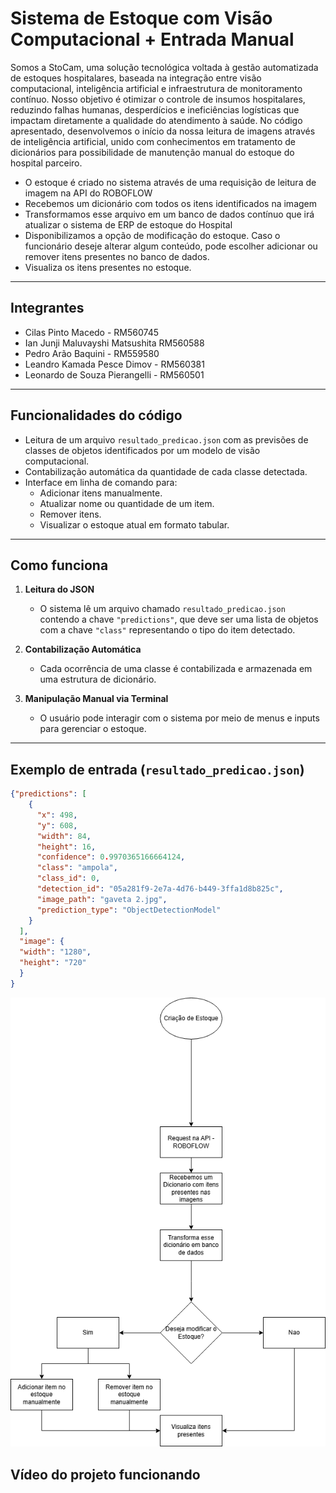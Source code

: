 # Sistema de Estoque com Visão Computacional + Entrada Manual

Somos a StoCam, uma solução tecnológica voltada à gestão automatizada de estoques hospitalares, baseada na integração entre visão computacional, inteligência artificial e infraestrutura de monitoramento contínuo. Nosso objetivo é otimizar o controle de insumos hospitalares, reduzindo falhas humanas, desperdícios e ineficiências logísticas que impactam diretamente a qualidade do atendimento à saúde. No código apresentado, desenvolvemos o início da nossa leitura de imagens através de inteligência artificial, unido com conhecimentos em tratamento de dicionários para possibilidade de manutenção manual do estoque do hospital parceiro.


- O estoque é criado no sistema através de uma requisição de leitura de imagem na API do ROBOFLOW
- Recebemos um dicionário com todos os itens identificados na imagem
- Transformamos esse arquivo em um banco de dados contínuo que irá atualizar o sistema de ERP de estoque do Hospital
- Disponibilizamos a opção de modificação do estoque. Caso o funcionário deseje alterar algum conteúdo, pode escolher adicionar ou remover itens presentes no banco de dados.
- Visualiza os itens presentes no estoque.

---

## Integrantes

- Cilas Pinto Macedo - RM560745
- Ian Junji Maluvayshi Matsushita RM560588
- Pedro Arão Baquini - RM559580
- Leandro Kamada Pesce Dimov - RM560381
- Leonardo de Souza Pierangelli - RM560501

---

## Funcionalidades do código

- Leitura de um arquivo `resultado_predicao.json` com as previsões de classes de objetos identificados por um modelo de visão computacional.
- Contabilização automática da quantidade de cada classe detectada.
- Interface em linha de comando para:
  - Adicionar itens manualmente.
  - Atualizar nome ou quantidade de um item.
  - Remover itens.
  - Visualizar o estoque atual em formato tabular.

---

## Como funciona

1. **Leitura do JSON**
   - O sistema lê um arquivo chamado `resultado_predicao.json` contendo a chave `"predictions"`, que deve ser uma lista de objetos com a chave `"class"` representando o tipo do item detectado.

2. **Contabilização Automática**
   - Cada ocorrência de uma classe é contabilizada e armazenada em uma estrutura de dicionário.

3. **Manipulação Manual via Terminal**
   - O usuário pode interagir com o sistema por meio de menus e inputs para gerenciar o estoque.

---

## Exemplo de entrada (`resultado_predicao.json`)
```json
{"predictions": [
    {
      "x": 498,
      "y": 608,
      "width": 84,
      "height": 16,
      "confidence": 0.9970365166664124,
      "class": "ampola",
      "class_id": 0,
      "detection_id": "05a281f9-2e7a-4d76-b449-3ffa1d8b825c",
      "image_path": "gaveta 2.jpg",
      "prediction_type": "ObjectDetectionModel"
    }
  ],
  "image": {
  "width": "1280",
  "height": "720"
  }
}
```
<img src="Diagrama.png">

## Vídeo do projeto funcionando
<a href="https://youtu.be/_I0peYpfJTs">
